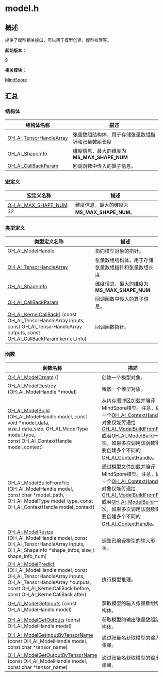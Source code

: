 # model.h


## 概述

提供了模型相关接口，可以用于模型创建、模型推理等。

**起始版本：**

9

**相关模块：**

[MindSpore](_mind_spore.md)


## 汇总


### 结构体

| 结构体名称 | 描述 |
| -------- | -------- |
| [OH_AI_TensorHandleArray](_o_h___a_i___tensor_handle_array.md) | 张量数组结构体，用于存储张量数组指针和张量数组长度 |
| [OH_AI_ShapeInfo](_o_h___a_i___shape_info.md) | 维度信息，最大的维度为**MS_MAX_SHAPE_NUM** |
| [OH_AI_CallBackParam](_o_h___a_i___call_back_param.md) | 回调函数中传入的算子信息。 |


### 宏定义

| 宏定义名称 | 描述 |
| -------- | -------- |
| [OH_AI_MAX_SHAPE_NUM](_mind_spore.md#oh_ai_max_shape_num)   32 | 维度信息，最大的维度为**MS_MAX_SHAPE_NUM**。 |


### 类型定义

| 类型定义名称 | 描述 |
| -------- | -------- |
| [OH_AI_ModelHandle](_mind_spore.md#oh_ai_modelhandle) | 指向模型对象的指针。 |
| [OH_AI_TensorHandleArray](_mind_spore.md#oh_ai_tensorhandlearray) | 张量数组结构体，用于存储张量数组指针和张量数组长度 |
| [OH_AI_ShapeInfo](_o_h___a_i___shape_info.md) | 维度信息，最大的维度为**MS_MAX_SHAPE_NUM** |
| [OH_AI_CallBackParam](_mind_spore.md#oh_ai_callbackparam) | 回调函数中传入的算子信息。 |
| [OH_AI_KernelCallBack](_mind_spore.md#oh_ai_kernelcallback)) (const OH_AI_TensorHandleArray inputs, const OH_AI_TensorHandleArray outputs, const OH_AI_CallBackParam kernel_Info) | 回调函数指针。 |


### 函数

| 函数名称 | 描述 |
| -------- | -------- |
| [OH_AI_ModelCreate](_mind_spore.md#oh_ai_modelcreate) () | 创建一个模型对象。 |
| [OH_AI_ModelDestroy](_mind_spore.md#oh_ai_modeldestroy) (OH_AI_ModelHandle \*model) | 释放一个模型对象。 |
| [OH_AI_ModelBuild](_mind_spore.md#oh_ai_modelbuild) (OH_AI_ModelHandle model, const void \*model_data, <br/>size_t data_size, OH_AI_ModelType model_type, <br/>const OH_AI_ContextHandle model_context) | 从内存缓冲区加载并编译MindSpore模型。注意，同一个[OH_AI_ContextHandle](_mind_spore.md#oh_ai_contexthandle)对象仅能传递给[OH_AI_ModelBuildFromFile](_mind_spore.md#oh_ai_modelbuildfromfile)或者[OH_AI_ModelBuild](_mind_spore.md#oh_ai_modelbuild)一次，如果多次调用该函数需要创建多个不同的[OH_AI_ContextHandle](_mind_spore.md#oh_ai_contexthandle)。 |
| [OH_AI_ModelBuildFromFile](_mind_spore.md#oh_ai_modelbuildfromfile) (OH_AI_ModelHandle model, <br/>const char \*model_path, OH_AI_ModelType model_type, const OH_AI_ContextHandle model_context) | 通过模型文件加载并编译MindSpore模型。注意，同一个[OH_AI_ContextHandle](_mind_spore.md#oh_ai_contexthandle)对象仅能传递给[OH_AI_ModelBuildFromFile](_mind_spore.md#oh_ai_modelbuildfromfile)或者[OH_AI_ModelBuild](_mind_spore.md#oh_ai_modelbuild)一次，如果多次调用该函数需要创建多个不同的[OH_AI_ContextHandle](_mind_spore.md#oh_ai_contexthandle)。 |
| [OH_AI_ModelResize](_mind_spore.md#oh_ai_modelresize) (OH_AI_ModelHandle model, const OH_AI_TensorHandleArray inputs,<br/> OH_AI_ShapeInfo \*shape_infos, size_t shape_info_num) | 调整已编译模型的输入形状。 |
| [OH_AI_ModelPredict](_mind_spore.md#oh_ai_modelpredict) (OH_AI_ModelHandle model, const OH_AI_TensorHandleArray inputs, OH_AI_TensorHandleArray \*outputs, const OH_AI_KernelCallBack before, const OH_AI_KernelCallBack after) | 执行模型推理。 |
| [OH_AI_ModelGetInputs](_mind_spore.md#oh_ai_modelgetinputs) (const OH_AI_ModelHandle model) | 获取模型的输入张量数组结构体。 |
| [OH_AI_ModelGetOutputs](_mind_spore.md#oh_ai_modelgetoutputs) (const OH_AI_ModelHandle model) | 获取模型的输出张量数组结构体。 |
| [OH_AI_ModelGetInputByTensorName](_mind_spore.md#oh_ai_modelgetinputbytensorname) (const OH_AI_ModelHandle model, const char \*tensor_name) | 通过张量名获取模型的输入张量。 |
| [OH_AI_ModelGetOutputByTensorName](_mind_spore.md#oh_ai_modelgetoutputbytensorname) (const OH_AI_ModelHandle model, const char \*tensor_name) | 通过张量名获取模型的输出张量。 |
